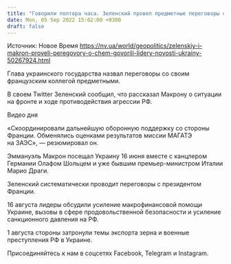 ```yaml
---
title: "Говорили полтора часа. Зеленский провел предметные переговоры с Макроном"
date: Mon, 05 Sep 2022 15:02:00 +0300
draft: false
---
```

Источник: Новое Время https://nv.ua/world/geopolitics/zelenskiy-i-makron-proveli-peregovory-o-chem-govorili-lidery-novosti-ukrainy-50267924.html


 Глава украинского государства назвал переговоры со своим французским коллегой предметными.

В своем Twitter Зеленский сообщил, что рассказал Макрону о ситуации на фронте и ходе противодействия агрессии РФ.

 Видео дня   

«Скоординировали дальнейшую оборонную поддержку со стороны Франции. Обменялись оценками результатов миссии МАГАТЭ на ЗАЭС», — резюмировал он.

Эммануэль Макрон посещал Украину 16 июня вместе с канцлером Германии Олафом Шольцем и уже бывшим премьер-министром Италии Марио Драги.

Зеленский систематически проводит переговоры с президентом Франции.

16 августа лидеры обсудили усиление макрофинансовой помощи Украине, вызовы в сфере продовольственной безопасности и усиление санкционного давления на РФ.

1 августа стороны затронули темы экспорта зерна и военные преступления РФ в Украине.

Присоединяйтесь к нам в соцсетях Facebook, Telegram и Instagram.

